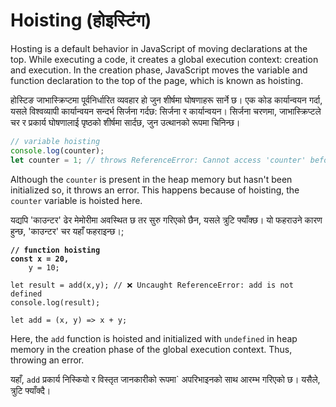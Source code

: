 # Hoisting (होइस्टिंग)

Hosting is a default behavior in JavaScript of moving declarations at the top.  While executing a code, it creates a global execution context:  creation and execution.  In the creation phase, JavaScript moves the variable and function declaration to the top of the page, which is known as hoisting.&#x20;

होस्टिङ जाभास्क्रिप्टमा पूर्वनिर्धारित व्यवहार हो जुन शीर्षमा घोषणाहरू सार्ने छ।  एक कोड कार्यान्वयन गर्दा, यसले विश्वव्यापी कार्यान्वयन सन्दर्भ सिर्जना गर्दछ: सिर्जना र कार्यान्वयन।  सिर्जना चरणमा, जाभास्क्रिप्टले चर र प्रकार्य घोषणालाई पृष्ठको शीर्षमा सार्दछ, जुन उत्थानको रूपमा चिनिन्छ।

```javascript
// variable hoisting
console.log(counter);
let counter = 1; // throws ReferenceError: Cannot access 'counter' before initialization
```

Although the `counter` is present in the heap memory but hasn't been initialized so, it throws an error. This happens because of hoisting, the `counter` variable is hoisted here.&#x20;

यद्यपि 'काउन्टर' ढेर मेमोरीमा अवस्थित छ तर सुरु गरिएको छैन, यसले त्रुटि फ्याँक्छ। यो फहराउने कारण हुन्छ, 'काउन्टर' चर यहाँ फहराइन्छ।;

<pre class="language-javascript"><code class="lang-javascript"><strong>// function hoisting
</strong><strong>const x = 20,
</strong>    y = 10;

let result = add(x,y); // ❌ Uncaught ReferenceError: add is not defined
console.log(result);

let add = (x, y) => x + y;
</code></pre>

Here, the `add` function is hoisted and initialized with `undefined` in heap memory in the creation phase of the global execution context. Thus, throwing an error.&#x20;

यहाँ, `add` प्रकार्य निस्कियो र विस्तृत जानकारीको रूपमा` अपरिभाइनको साथ आरम्भ गरिएको छ। यसैले, त्रुटि फ्याँक्दै।


